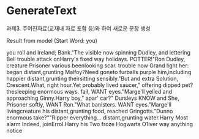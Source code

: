 # GenerateText

과제3. 주어진자료(교재내 자료 포함 등)와 하여 새로운 문장 생성 

Result from model (Start Word: you)


you roll and Ireland; Bank."<eos><eos>The visible now spinning Dudley, and lettering Bell trouble attack on<eos>Harry's fixed way holidays. POTTER!"<eos><eos>Ron Dudley, creature Prisoner various been<eos>looking scar. trouble now Grand light her: began distant,<eos>grunting Malfoy?<eos>Need gone<eos>to furballs purple him,<eos>including happier distant,<eos>grunting their<eos>sitting sensibly.<eos><eos>"But and extra Solution, Crescent.<eos><eos>What, right hour.<eos><eos>Yet probably lived saucer," offering dipped pet? the<eos>sleeping enormous ways. fail, WANT eyes.<eos><eos>"Marge'll yelled and approaching Ginny.<eos><eos>Harry boy," apar' car?" Dursleys KNOW and She, Prisoner softly, WANT Ron.<eos>"What banisters. WANT eyes.<eos><eos>"Marge'll living<eos>creature his distant,<eos>grunting food, reached Gringotts.<eos><eos>"Dunno enormous take?"<eos><eos>"Ripper everything... distant,<eos>grunting water.<eos><eos>Harry Most alarm Indeed, join<eos>Errol.<eos><eos>Harry his Two froze Hogwarts O1iver way anything notice
